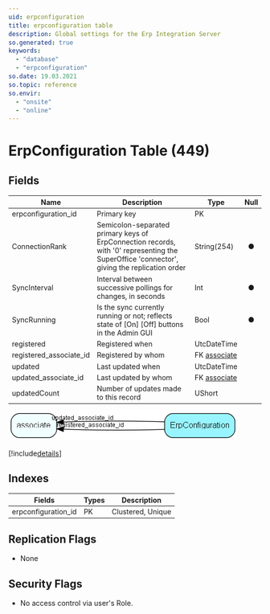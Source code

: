 ```yaml
---
uid: erpconfiguration
title: erpconfiguration table
description: Global settings for the Erp Integration Server
so.generated: true
keywords:
  - "database"
  - "erpconfiguration"
so.date: 19.03.2021
so.topic: reference
so.envir:
  - "onsite"
  - "online"
---
```


# ErpConfiguration Table (449)

## Fields

| Name | Description | Type | Null |
|------|-------------|------|:----:|
|erpconfiguration\_id|Primary key|PK| |
|ConnectionRank|Semicolon-separated primary keys of ErpConnection records, with &apos;0&apos; representing the SuperOffice &apos;connector&apos;, giving the replication order|String(254)|&#x25CF;|
|SyncInterval|Interval between successive pollings for changes, in seconds|Int|&#x25CF;|
|SyncRunning|Is the sync currently running or not; reflects state of [On] [Off] buttons in the Admin GUI|Bool|&#x25CF;|
|registered|Registered when|UtcDateTime| |
|registered\_associate\_id|Registered by whom|FK [associate](associate.md)| |
|updated|Last updated when|UtcDateTime| |
|updated\_associate\_id|Last updated by whom|FK [associate](associate.md)| |
|updatedCount|Number of updates made to this record|UShort| |


![ErpConfiguration table relationship diagram](media\ErpConfiguration.png)

[!include[details](./includes/ErpConfiguration.md)]

## Indexes

| Fields | Types | Description |
|--------|-------|-------------|
|erpconfiguration\_id |PK |Clustered, Unique |

## Replication Flags

* None

## Security Flags

* No access control via user's Role.

